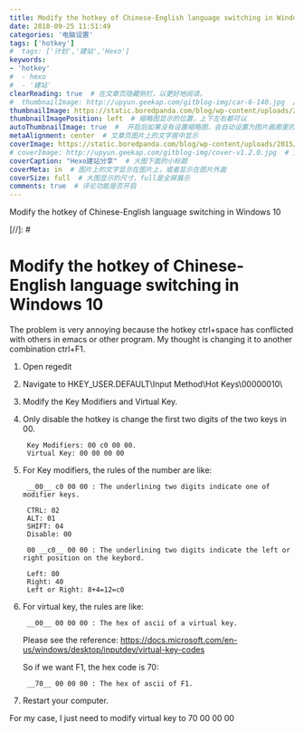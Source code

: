 ```yaml
---
title: Modify the hotkey of Chinese-English language switching in Windows 10
date: 2018-09-25 11:51:49
categories: '电脑设置'
tags: ['hotkey']	
#  tags: ['计划','建站','Hexo']
keywords:
- 'hotkey'
#  - hexo
#  - '建站'
clearReading: true  # 在文章页隐藏侧栏，以更好地阅读。
#  thumbnailImage: http://upyun.geekap.com/gitblog-img/car-6-140.jpg  //首页文章列表显示的缩略图
thumbnailImage: https://static.boredpanda.com/blog/wp-content/uploads/2015/11/reflection-landscape-photography-jaewoon-u-fb.jpg  # 首页文章列表显示的缩略图	
thumbnailImagePosition: left  # 缩略图显示的位置，上下左右都可以
autoThumbnailImage: true  #  开启后如果没有设置缩略图，会自动设置为图片画廊里的第一张，或者其他文章的图。
metaAlignment: center  # 文章页图片上的文字居中显示
coverImage: https://static.boredpanda.com/blog/wp-content/uploads/2015/11/reflection-landscape-photography-jaewoon-u-fb.jpg  # 文章页最上面的那个大图
# coverImage: http://upyun.geekap.com/gitblog-img/cover-v1.2.0.jpg  # 文章页最上面的那个大图
coverCaption: "Hexo建站分享"  # 大图下面的小标题
coverMeta: in  # 图片上的文字显示在图片上，或者显示在图片外面
coverSize: full  # 大图显示的尺寸，full是全屏展示
comments: true  # 评论功能是否开启
---
```



Modify the hotkey of Chinese-English language switching in Windows 10
<!-- excerpt -->

[//]: # <!-- more -->

# Modify the hotkey of Chinese-English language switching in Windows 10

<!-- toc -->


The problem is very annoying because the hotkey ctrl+space has conflicted with others in emacs or other program. My thought is changing it to another combination ctrl+F1.

1. Open regedit
2. Navigate to HKEY_USER\.DEFAULT\Input Method\Hot Keys\00000010\
3. Modify the Key Modifiers and Virtual Key.
4. Only disable the hotkey is change the first two digits of the two keys in 00.
	
		Key Modifiers: 00 c0 00 00.
		Virtual Key: 00 00 00 00

5. For Key modifiers, the rules of the number are like:
   
		__00__ c0 00 00 : The underlining two digits indicate one of modifier keys.
				
		CTRL: 02
		ALT: 01
		SHIFT: 04
		Disable: 00
		
		00 __c0__ 00 00 : The underlining two digits indicate the left or right position on the keybord.
		
		Left: 80
		Right: 40
		Left or Right: 8+4=12=c0
	
6. For virtual key, the rules are like:

		__00__ 00 00 00 : The hex of ascii of a virtual key.
	
	Please see the reference: https://docs.microsoft.com/en-us/windows/desktop/inputdev/virtual-key-codes
	
	So if we want F1, the hex code is 70:
		
		__70__ 00 00 00 : The hex of ascii of F1.
		
7. Restart your computer.

For my case, I just need to modify virtual key to 70 00 00 00
